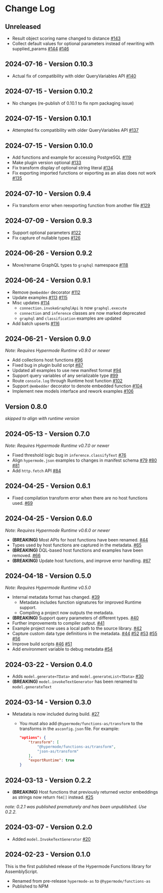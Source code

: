 # Change Log

## Unreleased

- Result object scoring name changed to distance [#143](https://github.com/hypermodeAI/functions-as/pull/143)
- Collect default values for optional parameters instead of rewriting with supplied_params [#144](https://github.com/hypermodeAI/functions-as/pull/144) [#146](https://github.com/hypermodeAI/functions-as/pull/146)

## 2024-07-16 - Version 0.10.3

- Actual fix of compatibility with older QueryVariables API [#140](https://github.com/hypermodeAI/functions-as/pull/140)

## 2024-07-15 - Version 0.10.2

- No changes (re-publish of 0.10.1 to fix npm packaging issue)

## 2024-07-15 - Version 0.10.1

- Attempted fix compatibility with older QueryVariables API [#137](https://github.com/hypermodeAI/functions-as/pull/137)

## 2024-07-15 - Version 0.10.0

- Add functions and example for accessing PostgreSQL [#119](https://github.com/hypermodeAI/functions-as/pull/119)
- Make plugin version optional [#133](https://github.com/hypermodeAI/functions-as/pull/133)
- Fix transform display of optional string literal [#134](https://github.com/hypermodeAI/functions-as/pull/134)
- Fix exporting imported functions or exporting as an alias does not work [#135](https://github.com/hypermodeAI/functions-as/pull/135)

## 2024-07-10 - Version 0.9.4

- Fix transform error when reexporting function from another file [#129](https://github.com/hypermodeAI/functions-as/pull/129)

## 2024-07-09 - Version 0.9.3

- Support optional parameters [#122](https://github.com/hypermodeAI/functions-as/pull/122)
- Fix capture of nullable types [#126](https://github.com/hypermodeAI/functions-as/pull/126)

## 2024-06-26 - Version 0.9.2

- Move/rename GraphQL types to `graphql` namespace [#118](https://github.com/hypermodeAI/functions-as/pull/118)

## 2024-06-24 - Version 0.9.1

- Remove `@embedder` decorator [#112](https://github.com/hypermodeAI/functions-as/pull/112)
- Update examples [#113](https://github.com/hypermodeAI/functions-as/pull/113) [#115](https://github.com/hypermodeAI/functions-as/pull/115)
- Misc updates [#114](https://github.com/hypermodeAI/functions-as/pull/114)
  - `connection.invokeGraphqlApi` is now `graphql.execute`
  - `connection` and `inference` classes are now marked deprecated
  - `graphql` and `classification` examples are updated
- Add batch upserts [#116](https://github.com/hypermodeAI/functions-as/pull/116)

## 2024-06-21 - Version 0.9.0

_Note: Requires Hypermode Runtime v0.9.0 or newer_

- Add collections host functions [#96](https://github.com/hypermodeAI/functions-as/pull/96)
- Fixed bug in plugin build script [#87](https://github.com/gohypermode/functions-as/pull/87)
- Updated all examples to use new manifest format [#94](https://github.com/gohypermode/functions-as/pull/94)
- Support query variables of any serializable type [#99](https://github.com/gohypermode/functions-as/pull/99)
- Route `console.log` through Runtime host function [#102](https://github.com/gohypermode/functions-as/pull/102)
- Support `@embedder` decorator to denote embedded function [#104](https://github.com/hypermodeAI/functions-as/pull/104)
- Implement new models interface and rework examples [#106](https://github.com/hypermodeAI/functions-as/pull/106)

## Version 0.8.0

_skipped to align with runtime version_

## 2024-05-13 - Version 0.7.0

_Note: Requires Hypermode Runtime v0.7.0 or newer_

- Fixed threshold logic bug in `inference.classifyText` [#76](https://github.com/hypermodeAI/functions-as/pull/76)
- Align `hypermode.json` examples to changes in manifest schema [#79](https://github.com/hypermodeAI/functions-as/pull/79) [#80](https://github.com/hypermodeAI/functions-as/pull/80) [#81](https://github.com/hypermodeAI/functions-as/pull/81)
- Add `http.fetch` API [#84](https://github.com/hypermodeAI/functions-as/pull/84)

## 2024-04-25 - Version 0.6.1

- Fixed compilation transform error when there are no host functions used. [#69](https://github.com/hypermodeAI/functions-as/pull/69)

## 2024-04-25 - Version 0.6.0

_Note: Requires Hypermode Runtime v0.6.0 or newer_

- **(BREAKING)** Most APIs for host functions have been renamed. [#44](https://github.com/hypermodeAI/functions-as/pull/44)
- Types used by host functions are captured in the metadata. [#65](https://github.com/hypermodeAI/functions-as/pull/65)
- **(BREAKING)** DQL-based host functions and examples have been removed. [#66](https://github.com/hypermodeAI/functions-as/pull/66)
- **(BREAKING)** Update host functions, and improve error handling. [#67](https://github.com/hypermodeAI/functions-as/pull/67)

## 2024-04-18 - Version 0.5.0

_Note: Requires Hypermode Runtime v0.5.0_

- Internal metadata format has changed. [#39](https://github.com/hypermodeAI/functions-as/pull/39)
  - Metadata includes function signatures for improved Runtime support.
  - Compiling a project now outputs the metadata.
- **(BREAKING)** Support query parameters of different types. [#40](https://github.com/hypermodeAI/functions-as/pull/40)
- Further improvements to compiler output. [#41](https://github.com/hypermodeAI/functions-as/pull/41)
- Example project now uses a local path to the source library. [#42](https://github.com/hypermodeAI/functions-as/pull/42)
- Capture custom data type definitions in the metadata. [#44](https://github.com/hypermodeAI/functions-as/pull/44) [#52](https://github.com/hypermodeAI/functions-as/pull/52) [#53](https://github.com/hypermodeAI/functions-as/pull/53) [#55](https://github.com/hypermodeAI/functions-as/pull/55) [#56](https://github.com/hypermodeAI/functions-as/pull/56)
- Improve build scripts [#46](https://github.com/hypermodeAI/functions-as/pull/46) [#51](https://github.com/hypermodeAI/functions-as/pull/51)
- Add environment variable to debug metadata [#54](https://github.com/hypermodeAI/functions-as/pull/54)

## 2024-03-22 - Version 0.4.0

- Adds `model.generate<TData>` and `model.generateList<TData>` [#30](https://github.com/hypermodeAI/functions-as/pull/30)
- **(BREAKING)** `model.invokeTextGenerator` has been renamed to `model.generateText`

## 2024-03-14 - Version 0.3.0

- Metadata is now included during build. [#27](https://github.com/hypermodeAI/functions-as/pull/27)

  - You must also add `@hypermode/functions-as/transform` to the transforms in the `asconfig.json` file. For example:

    ```json
    "options": {
        "transform": [
            "@hypermode/functions-as/transform",
            "json-as/transform"
        ],
        "exportRuntime": true
    }
    ```

## 2024-03-13 - Version 0.2.2

- **(BREAKING)** Host functions that previously returned vector embeddings as strings now return `f64[]` instead. [#25](https://github.com/hypermodeAI/functions-as/pull/25)

_note: 0.2.1 was published prematurely and has been unpublished. Use 0.2.2._

## 2024-03-07 - Version 0.2.0

- Added `model.InvokeTextGenerator` [#20](https://github.com/hypermodeAI/functions-as/pull/20)

## 2024-02-23 - Version 0.1.0

This is the first published release of the Hypermode Functions library for AssemblyScript.

- Renamed from pre-release `hypermode-as` to `@hypermode/functions-as`
- Published to NPM
